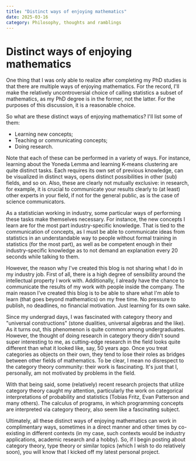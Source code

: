 ```yaml
---
title: "Distinct ways of enjoying mathematics"
date: 2025-03-16
category: Philosophy, thoughts and ramblings
---
```


# Distinct ways of enjoying mathematics

One thing that I was only able to realize after completing my PhD studies is that there are multiple ways of enjoying mathematics. For the record, I'll make the relatively uncontroversial choice of calling statistics a subset of mathematics, as my PhD degree is in the former, not the latter. For the purposes of this discussion, it is a reasonable choice.

So what are these distinct ways of enjoying mathematics? I'll list some of them:

* Learning new concepts;
* Teaching or communicating concepts;
* Doing research.

Note that each of these can be performed in a variety of ways. For instance, learning about the Yoneda Lemma and learning K-means clustering are quite distinct tasks. Each requires its own set of previous knowledge, can be visualized in distinct ways, opens distinct possibilities in other (sub) fields, and so on. Also, these are clearly not mutually exclusive: in research, for example, it is crucial to communicate your results clearly to (at least) other experts in your field, if not for the general public, as is the case of science communicators.

As a statistician working in industry, some particular ways of performing these tasks make themselves necessary. For instance, the new concepts I learn are for the most part industry-specific knowledge. That is tied to the communication of concepts, as I must be able to communicate ideas from statistics in an understandable way to people without formal training in statistics (for the most part), as well as be competent enough in their industry-specific knowledge as to not demand an explanation every 20 seconds while talking to them.

However, the reason why I've created this blog is not sharing what I do in my industry job. First of all, there is a high degree of sensibility around the intellectual property I work with. Additionally, I already have the chance to communicate the results of my work with people inside the company. The main reason I've created this blog is to be able to share what I'm able to learn (that goes beyond mathematics) on my free time. No pressure to publish, no deadlines, no financial motivation. Just learning for its own sake.

Since my undergrad days, I was fascinated with category theory and "universal constructions" (stone dualities, universal algebras and the like). As it turns out, this phenomenon is quite common among undergraduates. However, the thought of doing research in category theory didn't sound super interesting to me, as cutting-edge research in the field looks quite different than what it looked like, say, 50 years ago. Once you treat categories as objects on their own, they tend to lose their roles as bridges between other fields of mathematics. To be clear, I mean no disrespect to the category theory community: their work is fascinating. It's just that I, personally, am not motivated by problems in the field.

With that being said, some (relatively) recent research projects that utilize category theory caught my attention, particularly the work on categorical interpretations of probability and statistics (Tobias Fritz, Evan Patterson and many others). The calculus of programs, in which programming concepts are interpreted via category theory, also seem like a fascinating subject.

Ultimately, all these distinct ways of enjoying mathematics can work in complimentary ways, sometimes in a direct manner and other times by co-existing in different contexts (in my case, such contexts would be industry applications, academic research and a hobby). So, if I begin posting about category theory, type theory or similar topics (which I wish to do relatively soon), you will know that I kicked off my latest personal project. 
